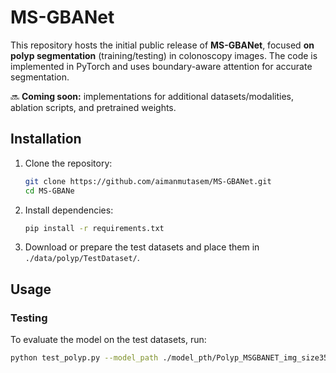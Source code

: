 # MS-GBANet

This repository hosts the initial public release of **MS-GBANet**, focused **on polyp segmentation** (training/testing) in colonoscopy images. The code is implemented in PyTorch and uses boundary-aware attention for accurate segmentation.

 🔜 **Coming soon:** implementations for additional datasets/modalities, ablation scripts, and pretrained weights.

 ## Installation

1. Clone the repository:
    ```sh
    git clone https://github.com/aimanmutasem/MS-GBANet.git
    cd MS-GBANe
    ```

2. Install dependencies:
    ```sh
    pip install -r requirements.txt
    ```

3. Download or prepare the test datasets and place them in `./data/polyp/TestDataset/`.

## Usage

### Testing

To evaluate the model on the test datasets, run:

```sh
python test_polyp.py --model_path ./model_pth/Polyp_MSGBANET_img_size352bs4_Run1/Polyp_MSGBANET_img_size352bs4_Run1-best.pth
```

